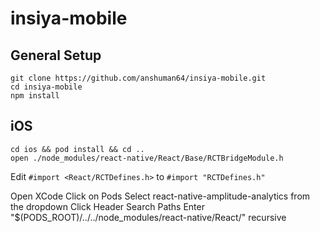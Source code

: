 # insiya-mobile

## General Setup
````
git clone https://github.com/anshuman64/insiya-mobile.git
cd insiya-mobile
npm install
````

## iOS
````
cd ios && pod install && cd ..
open ./node_modules/react-native/React/Base/RCTBridgeModule.h
````
Edit ````#import <React/RCTDefines.h>```` to ````#import "RCTDefines.h" ````

Open XCode
Click on Pods
Select react-native-amplitude-analytics from the dropdown
Click Header Search Paths
Enter "$(PODS_ROOT)/../../node_modules/react-native/React/" recursive
